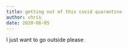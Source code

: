 ```yaml
---
title: getting out of this covid quarantine 
author: chris
date: 2020-06-05
---
```


I just want to go outside please
